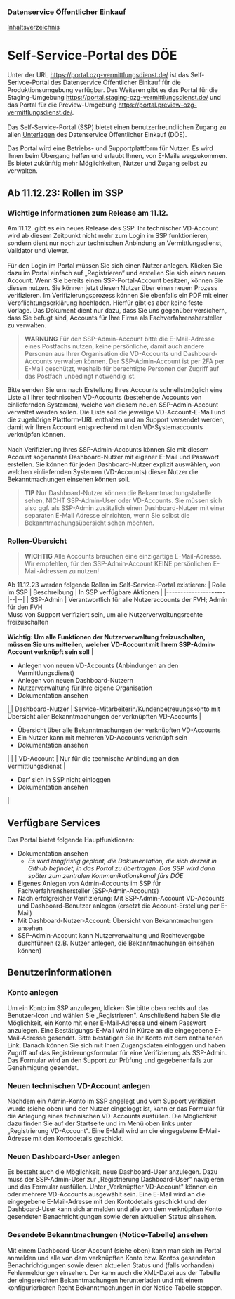 
### Datenservice Öffentlicher Einkauf
[Inhaltsverzeichnis](/documentation/documentation.md)
<br>

# Self-Service-Portal des DÖE

Unter der URL https://portal.ozg-vermittlungsdienst.de/ ist das Self-Serivce-Portal des Datenservice Öffentlicher Einkauf für die Produktionsumgebung verfügbar.
Des Weiteren gibt es das Portal für die Staging-Umgebung https://portal.staging-ozg-vermittlungsdienst.de/ und das Portal für die Preview-Umgebung https://portal.preview-ozg-vermittlungsdienst.de/. 
<br><br>
Das Self-Service-Portal (SSP) bietet einen benutzerfreundlichen Zugang zu allen [Unterlagen](https://portal.ozg-vermittlungsdienst.de/documentation) des Datenservice Öffentlicher Einkauf (DÖE).

Das Portal wird eine Betriebs- und Supportplattform für Nutzer. Es wird Ihnen beim Übergang helfen und erlaubt Ihnen, von E-Mails wegzukommen. Es bietet zukünftig mehr Möglichkeiten, Nutzer und Zugang selbst zu verwalten.

## Ab 11.12.23: Rollen im SSP
### Wichtige Informationen zum Release am 11.12.


Am 11.12. gibt es ein neues Release des SSP. Ihr technischer VD-Account wird ab diesem Zeitpunkt nicht mehr zum Login im SSP funktionieren, sondern dient nur noch zur technischen Anbindung an Vermittlungsdienst, Validator und Viewer. 
<br> <br>Für den Login im Portal müssen Sie sich einen Nutzer anlegen. Klicken Sie dazu im Portal einfach auf „Registrieren“ und erstellen Sie sich einen neuen Account. Wenn Sie bereits einen SSP-Portal-Account besitzen, können Sie diesen nutzen. Sie können jetzt diesen Nutzer über einen neuen Prozess verifizieren. Im Verifizierungsprozess können Sie ebenfalls ein PDF mit einer Verpflichtungserklärung hochladen. Hierfür gibt es aber keine feste Vorlage. Das Dokument dient nur dazu, dass Sie uns gegenüber versichern, dass Sie befugt sind, Accounts für Ihre Firma als Fachverfahrenshersteller zu verwalten.

> **WARNUNG** 
> Für den SSP-Admin-Account bitte die E-Mail-Adresse eines Postfachs nutzen, keine persönliche, damit auch andere Personen aus Ihrer Organisation die VD-Accounts und Dashboard-Accounts verwalten können.
> Der SSP-Admin-Account ist per 2FA per E-Mail geschützt, weshalb für berechtigte Personen der Zugriff auf das Postfach unbedingt notwendig ist.

Bitte senden Sie uns nach Erstellung Ihres Accounts schnellstmöglich eine Liste all Ihrer technischen VD-Accounts (bestehende Accounts von einliefernden Systemen), welche von diesem neuen SSP-Admin-Account verwaltet werden sollen. Die Liste soll die jeweilige VD-Account-E-Mail und die zugehörige Plattform-URL enthalten und an Support versendet werden, damit wir Ihren Account entsprechend mit den VD-Systemaccounts verknüpfen können.
<br><br>Nach Verifizierung Ihres SSP-Admin-Accounts können Sie mit diesem Account sogenannte Dashboard-Nutzer mit eigener E-Mail und Passwort erstellen. Sie können für jeden Dashboard-Nutzer explizit auswählen, von welchen einliefernden Systemen (VD-Accounts) dieser Nutzer die Bekanntmachungen einsehen können soll.

> **TIP**
> Nur Dashboard-Nutzer können die Bekanntmachungstabelle sehen, NICHT SSP-Admin-User oder VD-Accounts. Sie müssen sich also ggf. als SSP-Admin zusätzlich einen Dashboard-Nutzer mit einer separaten E-Mail Adresse einrichten, wenn Sie selbst die Bekanntmachungsübersicht sehen möchten.

### Rollen-Übersicht

> **WICHTIG**
> Alle Accounts brauchen eine einzigartige E-Mail-Adresse. Wir empfehlen, für den SSP-Admin-Account KEINE persönlichen E-Mail-Adressen zu nutzen!

Ab 11.12.23 werden folgende Rollen im Self-Service-Portal existieren:
| Rolle im SSP        | Beschreibung | In SSP verfügbare Aktionen |
|---------------------|--|--|
| SSP-Admin | Verantwortlich für alle Nutzeraccounts der FVH; Admin für den FVH <br> Muss von Support verifiziert sein, um alle Nutzerverwaltungsrechte freizuschalten <br><br> <b>Wichtig: Um alle Funktionen der Nutzerverwaltung freizuschalten, müssen Sie uns mitteilen, welcher VD-Account mit Ihrem SSP-Admin-Account verknüpft sein soll</b> | <ul><li>Anlegen von neuen VD-Accounts (Anbindungen an den Vermittlungsdienst)</li> <li>Anlegen von neuen Dashboard-Nutzern</li><li> Nutzerverwaltung für Ihre eigene Organisation</li><li>Dokumentation ansehen</li></ul>|
| Dashboard-Nutzer    | Service-Mitarbeiterin/Kundenbetreuungskonto mit Übersicht aller Bekanntmachungen der verknüpften VD-Accounts | <ul><li>Übersicht über alle Bekanntmachungen der verknüpften VD-Accounts</li> <li>Ein Nutzer kann mit mehreren VD-Accounts verknüpft sein</li><li>Dokumentation ansehen</li></ul>| |
| VD-Account          | Nur für die technische Anbindung an den Vermittlungsdienst | <ul><li>Darf sich in SSP nicht einloggen</li><li>Dokumentation ansehen</li></ul> |


## Verfügbare Services

Das Portal bietet folgende Hauptfunktionen:
* Dokumentation ansehen
  * *Es wird langfristig geplant, die Dokumentation, die sich derzeit in Github befindet, in das Portal zu übertragen. Das SSP wird dann später zum zentralen Kommunikationskanal fürs DÖE*
* Eigenes Anlegen von Admin-Accounts im SSP für Fachverfahrenshersteller (SSP-Admin-Accounts)
* Nach erfolgreicher Verifizierung: Mit SSP-Admin-Account VD-Accounts und Dashboard-Benutzer anlegen (ersetzt die Account-Erstellung per E-Mail)
* Mit Dashboard-Nutzer-Account: Übersicht von Bekanntmachungen ansehen
* SSP-Admin-Account kann Nutzerverwaltung und Rechtevergabe durchführen (z.B. Nutzer anlegen, die Bekanntmachungen einsehen können) <br>

## Benutzerinformationen
### Konto anlegen
Um ein Konto im SSP anzulegen, klicken Sie bitte oben rechts auf das Benutzer-Icon und wählen Sie „Registrieren". Anschließend haben Sie die Möglichkeit, ein Konto mit einer E-Mail-Adresse und einem Passwort anzulegen. Eine Bestätigungs-E-Mail wird in Kürze an die eingegebene E-Mail-Adresse gesendet. Bitte bestätigen Sie Ihr Konto mit dem enthaltenen Link. Danach können Sie sich mit Ihren Zugangsdaten einloggen und haben Zugriff auf das Registrierungsformular für eine Verifizierung als SSP-Admin. Das Formular wird an den Support zur Prüfung und gegebenenfalls zur Genehmigung gesendet.

### Neuen technischen VD-Account anlegen
Nachdem ein Admin-Konto im SSP angelegt und vom Support verifiziert wurde (siehe oben) und der Nutzer eingeloggt ist, kann er das Formular für die Anlegung eines technischen VD-Accounts ausfüllen. Die Möglichkeit dazu finden Sie auf der Startseite und im Menü oben links unter „Registrierung VD-Account". Eine E-Mail wird an die eingegebene E-Mail-Adresse mit den Kontodetails geschickt.

### Neuen Dashboard-User anlegen
Es besteht auch die Möglichkeit, neue Dashboard-User anzulegen. Dazu muss der SSP-Admin-User zur „Registrierung Dashboard-User" navigieren und das Formular ausfüllen. Unter „Verknüpfter VD-Account" können ein oder mehrere VD-Accounts ausgewählt sein. Eine E-Mail wird an die eingegebene E-Mail-Adresse mit den Kontodetails geschickt und der Dashboard-User kann sich anmelden und alle von dem verknüpften Konto gesendeten Benachrichtigungen sowie deren aktuellen Status einsehen. 

### Gesendete Bekanntmachungen (Notice-Tabelle) ansehen
Mit einem Dashboard-User-Account (siehe oben) kann man sich im Portal anmelden und alle von dem verknüpften Konto bzw. Kontos gesendeten Benachrichtigungen sowie deren aktuellen Status und (falls vorhanden) Fehlermeldungen einsehen. Der kann auch die XML-Datei aus der Tabelle der eingereichten Bekanntmachungen herunterladen und mit einem konfigurierbaren Recht Bekanntmachungen in der Notice-Tabelle stoppen.
